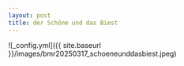```yaml
---
layout: post
title: der Schöne und das Biest
---
```


![_config.yml]({{ site.baseurl }}/images/bmr20250317_schoeneunddasbiest.jpeg)
